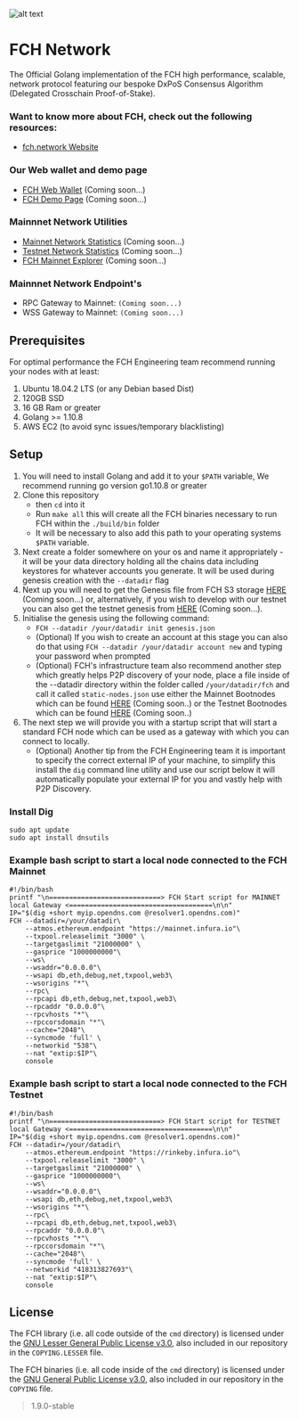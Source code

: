 ![alt text](https://fuchsia.network/wp-content/uploads/2019/10/FuchsiaSolidColor.svg "FCH") 

FCH Network
======
The Official Golang implementation of the FCH high performance, scalable, network protocol featuring our bespoke DxPoS Consensus Algorithm (Delegated Crosschain Proof-of-Stake).

### Want to know more about FCH, check out the following resources:
* [fch.network Website](https://fch.network)

### Our Web wallet and demo page
* [FCH Web Wallet](https://fch.network) (Coming soon...)
* [FCH Demo Page](https://fch.network) (Coming soon...)

### Mainnnet Network Utilities 
* [Mainnet Network Statistics](https://fch.network) (Coming soon...)
* [Testnet Network Statistics](https://fch.network) (Coming soon...)
* [FCH Mainnet Explorer](https://fch.network) (Coming soon...)

### Mainnnet Network Endpoint's
* RPC Gateway to Mainnet: ```(Coming soon...)```
* WSS Gateway to Mainnet: ```(Coming soon...)```


## Prerequisites
For optimal performance the FCH Engineering team recommend running your nodes with at least:
1. Ubuntu 18.04.2 LTS (or any Debian based Dist)
2. 120GB SSD
3. 16 GB Ram or greater
4. Golang >= 1.10.8
5. AWS EC2 (to avoid sync issues/temporary blacklisting)


## Setup
1. You will need to install Golang and add it to your ```$PATH``` variable, We recommend running go version go1.10.8 or greater
2. Clone this repository
    * then ```cd``` into it
    * Run ```make all``` this will create all the FCH binaries necessary to run FCH within the ```./build/bin``` folder
    * It will be necessary to also add this path to your operating systems ```$PATH``` variable.
3. Next create a folder somewhere on your os and name it appropriately - it will be your data directory holding all the chains data including keystores for whatever accounts you generate. It will be used during genesis creation with the ```--datadir``` flag
4. Next up you will need to get the Genesis file from FCH S3 storage [HERE](https://fch.network) (Coming soon...) or, alternatively, if you wish to develop with our testnet you can also get the testnet genesis from [HERE](https://fch.network) (Coming soon...).
5. Initialise the genesis using the following command: 
    * ```FCH --datadir /your/datadir init genesis.json```
    * (Optional) If you wish to create an account at this stage you can also do that using ```FCH --datadir /your/datadir account new```  and typing your password when prompted
    * (Optional) FCH's infrastructure team also recommend another step which greatly helps P2P discovery of your node, place a file inside of the --datadir directory within the folder called ```/your/datadir/fch``` and call it called ```static-nodes.json``` use either the Mainnet Bootnodes which can be found [HERE](https://fch.network) (Coming soon..) or the Testnet Bootnodes which can be found [HERE](https://fch.network) (Coming soon..) 
6. The next step we will provide you with a startup script that will start a standard FCH node which can be used as a gateway with which you can connect to locally.
    * (Optional) Another tip from the FCH Engineering team it is important to specify the correct external IP of your machine, to simplify this install the ```dig``` command line utility and use our script below it will automatically populate your external IP for you and vastly help with P2P Discovery.

### Install Dig
```
sudo apt update
sudo apt install dnsutils
```

### Example bash script to start a local node connected to the FCH Mainnet
```
#!/bin/bash
printf "\n============================> FCH Start script for MAINNET local Gateway <====================================\n\n" 
IP="$(dig +short myip.opendns.com @resolver1.opendns.com)" 
FCH --datadir=/your/datadir\
    --atmos.ethereum.endpoint "https://mainnet.infura.io"\
    --txpool.releaselimit "3000" \
    --targetgaslimit "21000000" \
    --gasprice "1000000000"\
    --ws\
    --wsaddr="0.0.0.0"\
    --wsapi db,eth,debug,net,txpool,web3\
    --wsorigins "*"\
    --rpc\
    --rpcapi db,eth,debug,net,txpool,web3\
    --rpcaddr "0.0.0.0"\
    --rpcvhosts "*"\
    --rpccorsdomain "*"\
    --cache="2048"\
    --syncmode 'full' \
    --networkid "538"\
    --nat "extip:$IP"\
    console
```

### Example bash script to start a local node connected to the FCH Testnet
```
#!/bin/bash
printf "\n============================> FCH Start script for TESTNET local Gateway <====================================\n\n" 
IP="$(dig +short myip.opendns.com @resolver1.opendns.com)" 
FCH --datadir=/your/datadir\
    --atmos.ethereum.endpoint "https://rinkeby.infura.io"\
    --txpool.releaselimit "3000" \
    --targetgaslimit "21000000" \
    --gasprice "1000000000"\
    --ws\
    --wsaddr="0.0.0.0"\
    --wsapi db,eth,debug,net,txpool,web3\
    --wsorigins "*"\
    --rpc\
    --rpcapi db,eth,debug,net,txpool,web3\
    --rpcaddr "0.0.0.0"\
    --rpcvhosts "*"\
    --rpccorsdomain "*"\
    --cache="2048"\
    --syncmode 'full' \
    --networkid "418313827693"\
    --nat "extip:$IP"\
    console
  ```

## License

The FCH library (i.e. all code outside of the `cmd` directory) is licensed under the
[GNU Lesser General Public License v3.0](https://www.gnu.org/licenses/lgpl-3.0.en.html), also
included in our repository in the `COPYING.LESSER` file.

The FCH binaries (i.e. all code inside of the `cmd` directory) is licensed under the
[GNU General Public License v3.0](https://www.gnu.org/licenses/gpl-3.0.en.html), also included
in our repository in the `COPYING` file.
> 1.9.0-stable